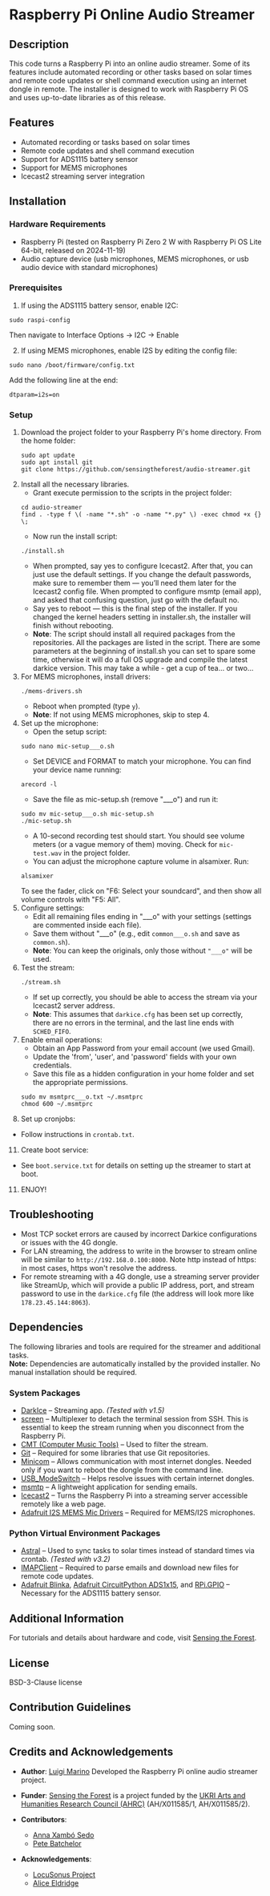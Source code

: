 # Raspberry Pi Online Audio Streamer

## Description

This code turns a Raspberry Pi into an online audio streamer. Some of its features include automated recording or other tasks based on solar times and remote code updates or shell command execution using an internet dongle in remote. The installer is designed to work with Raspberry Pi OS and uses up-to-date libraries as of this release.

## Features

* Automated recording or tasks based on solar times
* Remote code updates and shell command execution
* Support for ADS1115 battery sensor
* Support for MEMS microphones
* Icecast2 streaming server integration

## Installation

### Hardware Requirements

* Raspberry Pi (tested on Raspberry Pi Zero 2 W with Raspberry Pi OS Lite 64-bit, released on 2024-11-19)
* Audio capture device (usb microphones, MEMS microphones, or usb audio device with standard microphones)

### Prerequisites

1. If using the ADS1115 battery sensor, enable I2C:

```
sudo raspi-config 
```
Then navigate to Interface Options → I2C → Enable

2. If using MEMS microphones, enable I2S by editing the config file:
```
sudo nano /boot/firmware/config.txt
```
Add the following line at the end:
```
dtparam=i2s=on
```
### Setup

1. Download the project folder to your Raspberry Pi's home directory. From the home folder:
   ```
   sudo apt update
   sudo apt install git
   git clone https://github.com/sensingtheforest/audio-streamer.git
   ```
2. Install all the necessary libraries.
   * Grant execute permission to the scripts in the project folder:
   ```
   cd audio-streamer
   find . -type f \( -name "*.sh" -o -name "*.py" \) -exec chmod +x {} \;
   ```
   * Now run the install script:
   ```
   ./install.sh
   ```
   * When prompted, say yes to configure Icecast2. After that, you can just use the default settings. If you change the default passwords, make sure to remember them — you’ll need them later for the Icecast2 config file. When prompted to configure msmtp (email app), and asked that confusing question, just go with the default no.
   * Say yes to reboot — this is the final step of the installer. If you changed the kernel headers setting in installer.sh, the installer will finish without rebooting.
   * **Note**: The script should install all required packages from the repositories. All the packages are listed in the script. There are some parameters at the beginning of install.sh   you can set to spare some time, otherwise it will do a full OS upgrade and compile the latest darkice version. This may take a while - get a cup of tea... or two... 
4. For MEMS microphones, install drivers:
   ```
   ./mems-drivers.sh
   ```
   * Reboot when prompted (type `y`).
   * **Note**: If not using MEMS microphones, skip to step 4. 
5. Set up the microphone:
   * Open the setup script:
   ```
   sudo nano mic-setup___o.sh
   ```
   * Set DEVICE and FORMAT to match your microphone. You can find your device name running:
   ```
   arecord -l
   ```
   * Save the file as mic-setup.sh (remove "___o") and run it:
   ```
   sudo mv mic-setup___o.sh mic-setup.sh 
   ./mic-setup.sh
   ```
   * A 10-second recording test should start. You should see volume meters (or a vague memory of them) moving. Check for `mic-test.wav` in the project folder.
   * You can adjust the microphone capture volume in alsamixer. Run:
   ```
   alsamixer
   ```
   To see the fader, click on "F6: Select your soundcard", and then show all volume controls with "F5: All".
6. Configure settings:
   * Edit all remaining files ending in "___o" with your settings (settings are commented inside each file).
   * Save them without "___o" (e.g., edit `common___o.sh` and save as `common.sh`).
   * **Note**: You can keep the originals, only those without `"___o"` will be used.
7. Test the stream:
   ```
   ./stream.sh
   ```
   * If set up correctly, you should be able to access the stream via your Icecast2 server address.
   * **Note**: This assumes that `darkice.cfg` has been set up correctly, there are no errors in the terminal, and the last line ends with `SCHED_FIFO`.
8. Enable email operations:
   * Obtain an App Password from your email account (we used Gmail).
   * Update the 'from', 'user', and 'password' fields with your own credentials.
   * Save this file as a hidden configuration in your home folder and set the appropriate permissions.
   ```
   sudo mv msmtprc___o.txt ~/.msmtprc
   chmod 600 ~/.msmtprc
   ```
10. Set up cronjobs:
   * Follow instructions in `crontab.txt`. 
11. Create boot service:
   * See `boot.service.txt` for details on setting up the streamer to start at boot.
11. ENJOY!

## Troubleshooting

* Most TCP socket errors are caused by incorrect Darkice configurations or issues with the 4G dongle.
* For LAN streaming, the address to write in the browser to stream online will be similar to `http://192.168.0.100:8000`. Note http instead of https: in most cases, https won't resolve the address.
* For remote streaming with a 4G dongle, use a streaming server provider like StreamUp, which will provide a public IP address, port, and stream password to use in the `darkice.cfg` file (the address will look more like `178.23.45.144:8063`).

## Dependencies

The following libraries and tools are required for the streamer and additional tasks.  
**Note:** Dependencies are automatically installed by the provided installer. No manual installation should be required.  


### System Packages
- [DarkIce](http://www.darkice.org/) – Streaming app. *(Tested with v1.5)*  
- [screen](https://www.gnu.org/software/screen/) – Multiplexer to detach the terminal session from SSH. This is essential to keep the stream running when you disconnect from the Raspberry Pi.  
- [CMT (Computer Music Tools)](https://packages.debian.org/sid/cmt) – Used to filter the stream.  
- [Git](https://git-scm.com/) – Required for some libraries that use Git repositories.  
- [Minicom](https://linux.die.net/man/1/minicom) – Allows communication with most internet dongles. Needed only if you want to reboot the dongle from the command line.  
- [USB_ModeSwitch](http://www.draisberghof.de/usb_modeswitch/) – Helps resolve issues with certain internet dongles.  
- [msmtp](https://marlam.de/msmtp/) – A lightweight application for sending emails.  
- [Icecast2](https://icecast.org/) – Turns the Raspberry Pi into a streaming server accessible remotely like a web page.  
- [Adafruit I2S MEMS Mic Drivers](https://github.com/adafruit/Raspberry-Pi-Installer-Scripts/tree/main/i2s_mic_module) – Required for MEMS/I2S microphones.

### Python Virtual Environment Packages  
- [Astral](https://pypi.org/project/astral/) – Used to sync tasks to solar times instead of standard times via crontab. *(Tested with v3.2)*  
- [IMAPClient](https://pypi.org/project/IMAPClient/) – Required to parse emails and download new files for remote code updates.  
- [Adafruit Blinka](https://github.com/adafruit/Adafruit_Blinka), [Adafruit CircuitPython ADS1x15](https://github.com/adafruit/Adafruit_CircuitPython_ADS1x15), and [RPi.GPIO](https://pypi.org/project/RPi.GPIO/) – Necessary for the ADS1115 battery sensor.  



## Additional Information

For tutorials and details about hardware and code, visit [Sensing the Forest](https://sensingtheforest.github.io).

## License

BSD-3-Clause license

## Contribution Guidelines

Coming soon.

## Credits and Acknowledgements

* **Author**: [Luigi Marino](https://github.com/luigimarino)
Developed the Raspberry Pi online audio streamer project.

* **Funder**:
[Sensing the Forest](https://sensingtheforest.github.io/) is a project funded by the [UKRI Arts and Humanities Research Council (AHRC)](https://www.ukri.org/councils/ahrc/) (AH/X011585/1, AH/X011585/2).

* **Contributors**:
  - [Anna Xambó Sedo](https://github.com/axambo) 
  - [Pete Batchelor](https://peterb.dmu.ac.uk/)

* **Acknowledgements**:
  - [LocuSonus Project](https://locusonus.org)
  - [Alice Eldridge](https://profiles.sussex.ac.uk/p127749-alice-eldridge)
